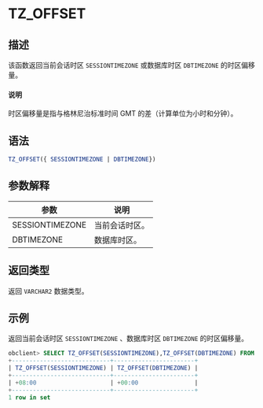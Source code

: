 # TZ_OFFSET

## 描述

该函数返回当前会话时区 `SESSIONTIMEZONE` 或数据库时区 `DBTIMEZONE` 的时区偏移量。

  <main id="notice" type='explain'>
    <h4>说明</h4>
    <p>时区偏移量是指与格林尼治标准时间 GMT 的差（计算单位为小时和分钟）。</p>
  </main>

## 语法

```sql
TZ_OFFSET({ SESSIONTIMEZONE | DBTIMEZONE})
```

## 参数解释

|       参数        |   说明    |
|-----------------|---------|
| SESSIONTIMEZONE | 当前会话时区。 |
| DBTIMEZONE      | 数据库时区。  |

## 返回类型

返回 `VARCHAR2` 数据类型。

## 示例

返回当前会话时区 `SESSIONTIMEZONE` 、数据库时区 `DBTIMEZONE` 的时区偏移量。

```sql
obclient> SELECT TZ_OFFSET(SESSIONTIMEZONE),TZ_OFFSET(DBTIMEZONE) FROM DUAL;
+----------------------------+-----------------------+
| TZ_OFFSET(SESSIONTIMEZONE) | TZ_OFFSET(DBTIMEZONE) |
+----------------------------+-----------------------+
| +08:00                     | +00:00                |
+----------------------------+-----------------------+
1 row in set
```
